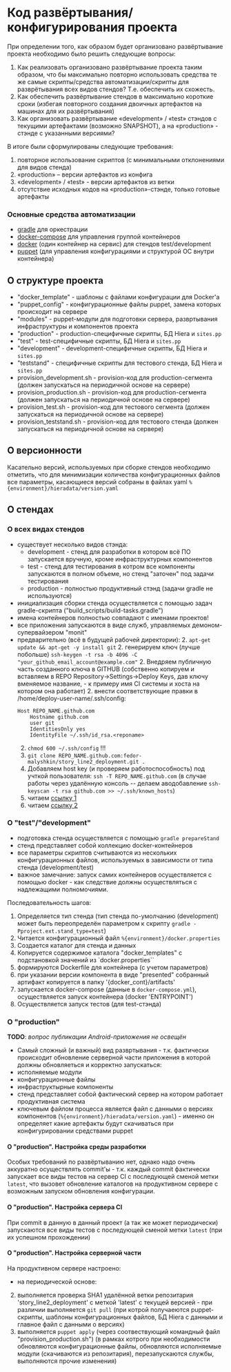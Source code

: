 # Код развёртывания/конфигурирования проекта

При определении того, как образом будет организовано развёртывание проекта необходимо было решить следующие вопросы:

1. Как реализовать организовано развёртывание проекта таким образом, что бы максимально повторно использовать средства те же самые скрипты/средства автоматизации/скрипты для разврётывания всех видов стендов? Т.е. обеспечить их схожесть.
1. Как обеспечить развёртывание стендов в максимально короткие сроки (избегая повторного создания двоичных артефактов на машинах для их развёртывания)
1. Как организовать развёртывание «development» / «test» стэндов с текущими артефактами (возможно SNAPSHOT), а на «production» - стэнде с указанными версиями?

В итоге были сформулированы следующие требования:

1. повторное использование скриптов (с минимальными отклонениями для видов стенда)
1. «production» – версии артефактов из конфига
1. «development» / «test» - версии артефактов из ветки
1. отсутствие исходных кодов на «production»-стэнде, только готовые артефакты

### Основные средства автоматизации
- [gradle](http://gradle.org/) для оркестрации
- [docker-compose](https://docs.docker.com/compose/) для управления группой контейнеров
- [docker](https://docs.docker.com/) (один контейнер на сервис) для стендов test/development
- [puppet](https://puppet.com/) (для управления конфигурациями и структурой ОС внутри контейнера)

## О структуре проекта
- "docker_template" - шаблоны с файлами конфигурации для Docker'a
- "puppet_config" - конфигурационные файлы puppet, замена которых происходит на сервере
- "modules" - puppet-модули для подготовки сервера, развртывания инфраструктуры и компонентов проекта
- "production" - production-специфичные скрипты, БД Hiera и `sites.pp`
- "test" - test-специфичные скрипты, БД Hiera и `sites.pp`
- "development" - development-специфичные скрипты, БД Hiera и `sites.pp`
- "teststand" - специфичные скрипты для тестового стенда, БД Hiera и `sites.pp`
- provision_development.sh - provision-код для production-сегмента (должен запускаться на периодичной основе на сервере)
- provision_production.sh - provision-код для production-сегмента (должен запускаться на периодичной основе на сервере)
- provision_test.sh - provision-код для  тестового сегмента (должен запускаться на периодичной основе на сервере)
- provision_teststand.sh - provision-код для  тестового стенда (должен запускаться на периодичной основе на сервере)

## О версионности
Касательно версий, используемых при сборке стендов необходимо отметить, что для минимизации количества конфигурационных файлов все параметры, касающиеся версий собраны в файлах yaml `%{environment}/hieradata/version.yaml`

## О стендах
### О всех видах стендов
- существует несколько видов стэнда:
	* development - стенд для разработки в котором всё ПО запускается вручную, кроме
	инфраструктурных компонентов
	* test - стенд для тестирования в котром все компоненты запускаются в полном
	объеме, но стенд "заточен" под задачи тестирования
	* production - полностью продуктивный стэнд (задачи gradle не используются)
- инициализация сборки стенда осуществляется с помощью задач gradle-скрипта
("build_scripts/build-tasks.gradle")
- имена контейнеров полностью совпадают с именами проектов!
- все приложения запускаются в виде служб, управляемых демоном-супервайзером "monit"
- предварительно (всё в будущей рабочей директории):
	2. `apt-get update && apt-get -y install git`
	2. генерируем ключ (лучше побольше) `ssh-keygen -t rsa -b 4096 -C "your_github_email_account@example.com"`
	2. Внедряем публичную часть созданного ключа в GITHUB (собственно копируем и вставляем в REPO Repository->Settings->Deploy Keys, дав ключу вменяемое название, - к примеру имя CI системы и хоста на котором она работает)
	2. внести соответствующие правки в /home/deploy-user-name/.ssh/config:
	```
	Host REPO_NAME.github.com
	    Hostname github.com
	    user git
		IdentitiesOnly yes
	    IdentityFile ~/.ssh/id_rsa.<reponame>
	```
	2. `chmod 600 ~/.ssh/config` !!!
	2. `git clone REPO_NAME.github.com:fedor-malyshkin/story_line2_deployment.git .`
	2. Добавляем host key (и проверяем работоспособность) под учткой пользователя: `ssh -T REPO_NAME.github.com`
	(в случае работы через удалённую консоль -- делаем аводобавление `ssh-keyscan -t rsa github.com >> ~/.ssh/known_hosts`)
	2. читаем [ссылку 1](https://help.github.com/articles/connecting-to-github-with-ssh/)
	2. читаем [ссылку 2](https://developer.github.com/guides/managing-deploy-keys/#managing-deploy-keys)

### О "test"/"development"
- подготовка стенда осуществляется с помощью `gradle prepareStand`
- стенд представляет собой коллекцию docker-контейнеров
- все параметры скриптов считываются из нескольких конфигурационных файлов,
используемых в зависимости от типа стенда (development/test)
- важное замечание: запуск самих контейнеров осуществляется с помощью docker - как следствие должны осуществляться с надлежащими полномочиями.

Последовательность шагов:
1. Определяется тип стенда (тип стенда по-умолчанию (development) может быть переопределён параметром к скрипту `gradle -Pproject.ext.stand_type=test`)
1. Читается конфигурационный файл `%{environment}/docker.properties`
1. Создается каталог для стенда и данных
1. Копируется содержимое каталога "docker_templates" с подстановкой значений из `docker.properties``
1. формируются Dockerfile для контейнера (с учетом параметров)
1. при указании версии компонента в виде "presented" собранный артифакт
копируется в папку '{docker_cont}/artifacts'
1. запускается docker-compose (данные в `docker-compose.yml`), осуществляется запуск контейнера (docker 'ENTRYPOINT')
1. Осуществляется запуск тестов (для test-стэнда)

### О "production"
__TODO__: *вопрос публикации Android-приложения не освещён*

- Самый сложный (и важный) вид развртывания - т.к. фактически происходит обновление серверной части приложения в которой должны обновляеться и корректно запускаться:
 - исполняемые модули
 - конфигурационные файлы
 - инфраструктырные компоненты
- стенд представляет собой фактический сервер на котором работает продуктивная система
- ключевым файлом процесса является файл с данными о версиях компонентов (`%{environment}/hieradata/version.yaml`) - именно он определяет какие артефакты будут скачиваться при конфигурировании средствами puppet

#### О "production". Настройка среды разработки
Особых требований по развёртыванию нет, однако надо очень аккуратно осуществлять commit'ы - т.к. каждый commit фактически запускает все виды тестов на сервер CI с последующей сменой метки `latest`, что вызовет обновление каталогов на продуктивном сервере с возможным запуском обновления конфигурации.

#### О "production". Настройка сервера CI
При commit в данную в данный проект (а так же может периодически) запускаются все виды тестов с последующей сменой метки `latest` (при их успешном прохождении)

#### О "production". Настройка серверной части
На продуктивном сервере настроено:
- на периодической основе:
 2. выполняется проверка SHA1 удалённой ветки репозитария 'story_line2_deployment' с меткой 'latest' с текущей версией - при различии выполняется `git pull` (при котрой получаеются puppet-скрипты, шаблоны конфигурационных файлов, БД Hiera с данными и главное файл с данными о версиях)
 2. выполняется `puppet apply` (через соотвествующий командный файл "provision_production.sh") (в рамках котрого при необходимости обновляются конфигурационные файлы, обновляются исполняемые модули (скачиваются из репозитария), перезапускаются службы, выполняются прочие изменения)
